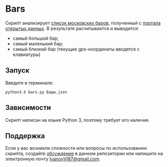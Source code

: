 
# Bars

Скрипт анализирует [список московских баров][], полученный с [портала открытых данных][].
В результате расчитывается и выводится:
* самый большой бар;
* самый маленький бар;
* самый близкий бар (текущие gps-координаты вводятся с клавиатуры)

## Запуск

Введите в терминале:

    python3.5 bars.py Бары.json

## Зависимости

Скрипт написан на языке Python 3, поэтому требует его наличия.

## Поддержка

Если у вас возникли сложности или вопросы по использованию скрипта, создайте 
[обсуждение][] в данном репозитории или напишите на электронную почту 
<IvanovVI87@gmail.com>.

[список московских баров]: ./Бары.json
[портала открытых данных]: http://data.mos.ru/opendata/7710881420-bary
[обсуждение]: https://github.com/santax666/3_bars/issues
